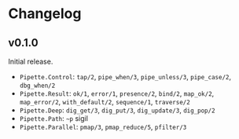 # Changelog

## v0.1.0

Initial release.

*   `Pipette.Control`: `tap/2`, `pipe_when/3`, `pipe_unless/3`, `pipe_case/2`, `dbg_when/2`
*   `Pipette.Result`: `ok/1`, `error/1`, `presence/2`, `bind/2`, `map_ok/2`, `map_error/2`, `with_default/2`, `sequence/1`, `traverse/2`
*   `Pipette.Deep`: `dig_get/3`, `dig_put/3`, `dig_update/3`, `dig_pop/2`
*   `Pipette.Path`: `~p` sigil
*   `Pipette.Parallel`: `pmap/3`, `pmap_reduce/5`, `pfilter/3`
